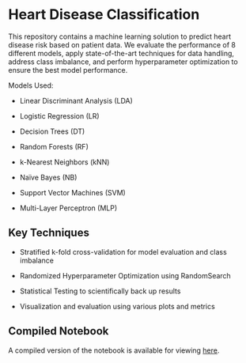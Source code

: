# Heart Disease Classification

This repository contains a machine learning solution to predict heart disease risk based on patient data. We evaluate the performance of 8 different models, apply state-of-the-art techniques for data handling, address class imbalance, and perform hyperparameter optimization to ensure the best model performance.

Models Used:

- Linear Discriminant Analysis (LDA)

- Logistic Regression (LR)

- Decision Trees (DT)

- Random Forests (RF)

- k-Nearest Neighbors (kNN)

- Naïve Bayes (NB)

- Support Vector Machines (SVM)

- Multi-Layer Perceptron (MLP)

## Key Techniques
* Stratified k-fold cross-validation for model evaluation and class imbalance

* Randomized Hyperparameter Optimization using RandomSearch

* Statistical Testing to scientifically back up results

* Visualization and evaluation using various plots and metrics

## Compiled Notebook
A compiled version of the notebook is available for viewing [here](https://nbviewer.org/github/stavrosal/HeartDisease/blob/main/heart.ipynb).



